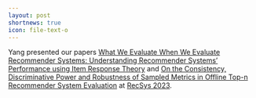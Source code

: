 ```yaml
---
layout: post
shortnews: true
icon: file-text-o
---
```

Yang presented our papers 
[What We Evaluate When We Evaluate Recommender Systems: Understanding Recommender Systems’ Performance using Item Response Theory][paper1] and 
[On the Consistency, Discriminative Power and Robustness of Sampled Metrics in Offline Top-n Recommender System Evaluation][paper2]
at [RecSys 2023][link].

[paper1]: https://dl.acm.org/doi/abs/10.1145/3604915.3608809
[paper2]: https://dl.acm.org/doi/abs/10.1145/3604915.3610651
[link]: https://recsys.acm.org/recsys23/

